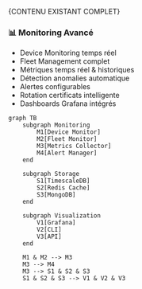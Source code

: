 {CONTENU EXISTANT COMPLET}

### 📊 Monitoring Avancé
- Device Monitoring temps réel
- Fleet Management complet
- Métriques temps réel & historiques
- Détection anomalies automatique
- Alertes configurables
- Rotation certificats intelligente
- Dashboards Grafana intégrés

```mermaid
graph TB
    subgraph Monitoring
        M1[Device Monitor]
        M2[Fleet Monitor]
        M3[Metrics Collector]
        M4[Alert Manager]
    end

    subgraph Storage
        S1[TimescaleDB]
        S2[Redis Cache]
        S3[MongoDB]
    end

    subgraph Visualization
        V1[Grafana]
        V2[CLI]
        V3[API]
    end

    M1 & M2 --> M3
    M3 --> M4
    M3 --> S1 & S2 & S3
    S1 & S2 & S3 --> V1 & V2 & V3
```
